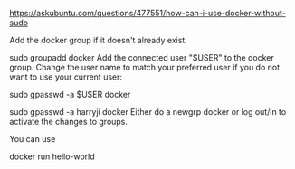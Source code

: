 https://askubuntu.com/questions/477551/how-can-i-use-docker-without-sudo


Add the docker group if it doesn't already exist:

 sudo groupadd docker
Add the connected user "$USER" to the docker group. Change the user name to match your preferred user if you do not want to use your current user:

 sudo gpasswd -a $USER docker

  sudo gpasswd -a harryji docker
Either do a newgrp docker or log out/in to activate the changes to groups.

You can use

 docker run hello-world